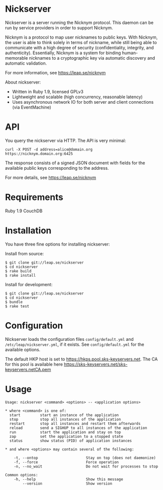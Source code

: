 Nickserver
==================================

Nickserver is a server running the Nicknym protocol. This daemon can be run by service providers in order to support Nicknym.

Nicknym is a protocol to map user nicknames to public keys. With Nicknym, the user is able to think solely in terms of nickname, while still being able to communicate with a high degree of security (confidentiality, integrity, and authenticity). Essentially, Nicknym is a system for binding human-memorable nicknames to a cryptographic key via automatic discovery and automatic validation.

For more information, see https://leap.se/nicknym

About nickserver:

* Written in Ruby 1.9, licensed GPLv3
* Lightweight and scalable (high concurrency, reasonable latency)
* Uses asynchronous network IO for both server and client connections (via EventMachine)

API
==================================

You query the nickserver via HTTP. The API is very minimal:

    curl -X POST -d address=alice@domain.org https://nicknym.domain.org:6425

The response consists of a signed JSON document with fields for the available public keys corresponding to the address.

For more details, see https://leap.se/nicknym

Requirements
==================================

Ruby 1.9
CouchDB

Installation
==================================

You have three fine options for installing nickserver:

Install from source:

    $ git clone git://leap.se/nickserver
    $ cd nickserver
    $ rake build
    $ rake install

Install for development:

    $ git clone git://leap.se/nickserver
    $ cd nickserver
    $ bundle
    $ rake test

Configuration
==================================

Nickserver loads the configuration files `config/default.yml` and `/etc/leap/nickserver.yml`, if it exists. See `config/default.yml` for the available options.

The default HKP host is set to https://hkps.pool.sks-keyservers.net. The CA for this pool is available here https://sks-keyservers.net/sks-keyservers.netCA.pem

Usage
==================================

    Usage: nickserver <command> <options> -- <application options>

    * where <command> is one of:
      start         start an instance of the application
      stop          stop all instances of the application
      restart       stop all instances and restart them afterwards
      reload        send a SIGHUP to all instances of the application
      run           start the application and stay on top
      zap           set the application to a stopped state
      status        show status (PID) of application instances

    * and where <options> may contain several of the following:

        -t, --ontop                      Stay on top (does not daemonize)
        -f, --force                      Force operation
        -n, --no_wait                    Do not wait for processes to stop

    Common options:
        -h, --help                       Show this message
            --version                    Show version
